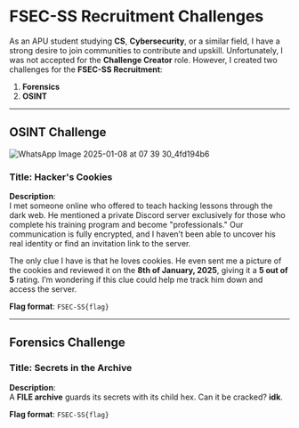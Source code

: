 # FSEC-SS Recruitment Challenges

As an APU student studying **CS**, **Cybersecurity**, or a similar field, I have a strong desire to join communities to contribute and upskill. Unfortunately, I was not accepted for the **Challenge Creator** role. However, I created two challenges for the **FSEC-SS Recruitment**:

1. **Forensics**
2. **OSINT**

---

## OSINT Challenge

![WhatsApp Image 2025-01-08 at 07 39 30_4fd194b6](https://github.com/user-attachments/assets/0fe69b95-28db-417a-9662-98f13313d451)


### Title: Hacker's Cookies  
**Description**:  
I met someone online who offered to teach hacking lessons through the dark web. He mentioned a private Discord server exclusively for those who complete his training program and become "professionals." Our communication is fully encrypted, and I haven’t been able to uncover his real identity or find an invitation link to the server.  

The only clue I have is that he loves cookies. He even sent me a picture of the cookies and reviewed it on the **8th of January, 2025**, giving it a **5 out of 5** rating. I’m wondering if this clue could help me track him down and access the server.  

**Flag format**: `FSEC-SS{flag}`  

---

## Forensics Challenge

### Title: Secrets in the Archive  
**Description**:  
A **FILE archive** guards its secrets with its child hex. Can it be cracked? **idk**.  

**Flag format**: `FSEC-SS{flag}`  
